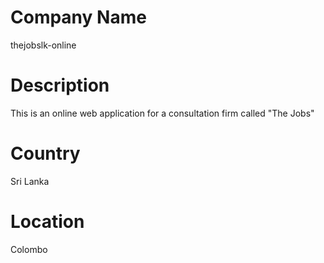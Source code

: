# Company Name

thejobslk-online

# Description

This is an online web application for a consultation firm called "The Jobs"

# Country

Sri Lanka

# Location

Colombo
